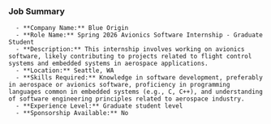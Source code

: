 ### Job Summary
      - **Company Name:** Blue Origin
      - **Role Name:** Spring 2026 Avionics Software Internship - Graduate Student
      - **Description:** This internship involves working on avionics software, likely contributing to projects related to flight control systems and embedded systems in aerospace applications.
      - **Location:** Seattle, WA
      - **Skills Required:** Knowledge in software development, preferably in aerospace or avionics software, proficiency in programming languages common in embedded systems (e.g., C, C++), and understanding of software engineering principles related to aerospace industry.
      - **Experience Level:** Graduate student level
      - **Sponsorship Available:** No
      
